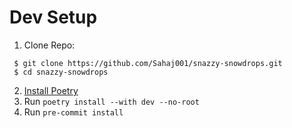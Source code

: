 # Dev Setup

1. Clone Repo:

```
 $ git clone https://github.com/Sahaj001/snazzy-snowdrops.git
 $ cd snazzy-snowdrops
```

2. [Install Poetry](https://python-poetry.org/docs/#installation)
3. Run `poetry install --with dev --no-root`
4. Run `pre-commit install`
